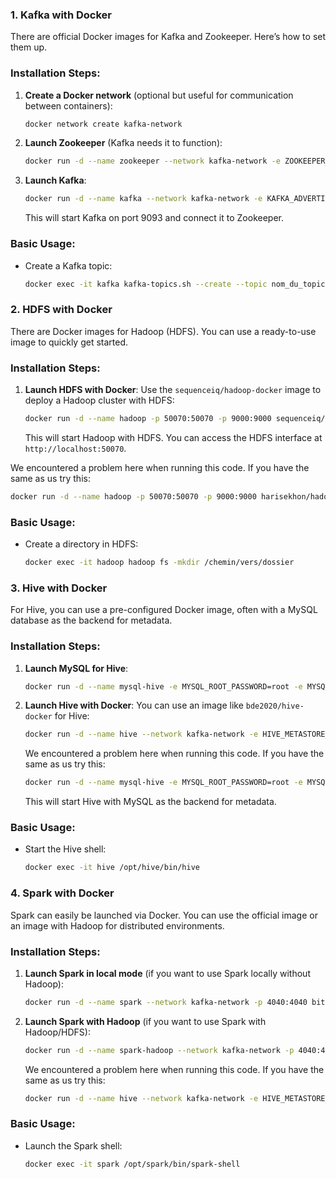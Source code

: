 ### **1. Kafka with Docker**

There are official Docker images for Kafka and Zookeeper. Here’s how to set them up.

### Installation Steps:

1. **Create a Docker network** (optional but useful for communication between containers):

    ```bash
    docker network create kafka-network
    ```

2. **Launch Zookeeper** (Kafka needs it to function):

    ```bash
    docker run -d --name zookeeper --network kafka-network -e ZOOKEEPER_CLIENT_PORT=2181 -p 2181:2181 wurstmeister/zookeeper
    ```

3. **Launch Kafka**:

    ```bash
    docker run -d --name kafka --network kafka-network -e KAFKA_ADVERTISED_LISTENERS=PLAINTEXT://localhost:9093 -e KAFKA_LISTENER_SECURITY_PROTOCOL=PLAINTEXT -e KAFKA_LISTENER_NAME=PLAINTEXT -e KAFKA_LISTENERS=PLAINTEXT://0.0.0.0:9093 -e KAFKA_LISTENER_PORT=9093 -e KAFKA_ZOOKEEPER_CONNECT=zookeeper:2181 -p 9093:9093 wurstmeister/kafka
    ```

    This will start Kafka on port 9093 and connect it to Zookeeper.

### Basic Usage:

- Create a Kafka topic:

    ```bash
    docker exec -it kafka kafka-topics.sh --create --topic nom_du_topic --bootstrap-server localhost:9093 --partitions 1 --replication-factor 1
    ```

### **2. HDFS with Docker**

There are Docker images for Hadoop (HDFS). You can use a ready-to-use image to quickly get started.

### Installation Steps:

1. **Launch HDFS with Docker**: Use the `sequenceiq/hadoop-docker` image to deploy a Hadoop cluster with HDFS:

    ```bash
    docker run -d --name hadoop -p 50070:50070 -p 9000:9000 sequenceiq/hadoop-docker:2.7.0 /etc/bootstrap.sh -d
    ```

    This will start Hadoop with HDFS. You can access the HDFS interface at `http://localhost:50070`.


We encountered a problem here when running this code. If you have the same as us try this: 

```bash
docker run -d --name hadoop -p 50070:50070 -p 9000:9000 harisekhon/hadoop
```

### Basic Usage:

- Create a directory in HDFS:

    ```bash
    docker exec -it hadoop hadoop fs -mkdir /chemin/vers/dossier
    ```

### **3. Hive with Docker**

For Hive, you can use a pre-configured Docker image, often with a MySQL database as the backend for metadata.

### Installation Steps:

1. **Launch MySQL for Hive**:

    ```bash
    docker run -d --name mysql-hive -e MYSQL_ROOT_PASSWORD=root -e MYSQL_DATABASE=hive -p 3306:3306 mysql:5.7
    ```

2. **Launch Hive with Docker**: You can use an image like `bde2020/hive-docker` for Hive:

    ```bash
    docker run -d --name hive --network kafka-network -e HIVE_METASTORE_URI=thrift://localhost:9083 -p 10000:10000 bde2020/hive:2.3.0-postgresql
    ```

    We encountered a problem here when running this code. If you have the same as us try this: 

    ```bash
    docker run -d --name mysql-hive -e MYSQL_ROOT_PASSWORD=root -e MYSQL_DATABASE=hive -p 3306:3306 mysql/mysql-server:5.7
    ```

    This will start Hive with MySQL as the backend for metadata.

### Basic Usage:

- Start the Hive shell:

    ```bash
    docker exec -it hive /opt/hive/bin/hive
    ```

### **4. Spark with Docker**

Spark can easily be launched via Docker. You can use the official image or an image with Hadoop for distributed environments.

### Installation Steps:

1. **Launch Spark in local mode** (if you want to use Spark locally without Hadoop):

    ```bash
    docker run -d --name spark --network kafka-network -p 4040:4040 bitnami/spark:latest
    ```

2. **Launch Spark with Hadoop** (if you want to use Spark with Hadoop/HDFS):

    ```bash
    docker run -d --name spark-hadoop --network kafka-network -p 4040:4040 -p 7077:7077 bde2020/spark-hadoop:2.4.5-hadoop2.7
    ```

    We encountered a problem here when running this code. If you have the same as us try this: 

    ```bash
    docker run -d --name hive --network kafka-network -e HIVE_METASTORE_URI=thrift://localhost:9083 -p 10000:10000 bde2020/hive
    ```

### Basic Usage:

- Launch the Spark shell:

    ```bash
    docker exec -it spark /opt/spark/bin/spark-shell
    ```

